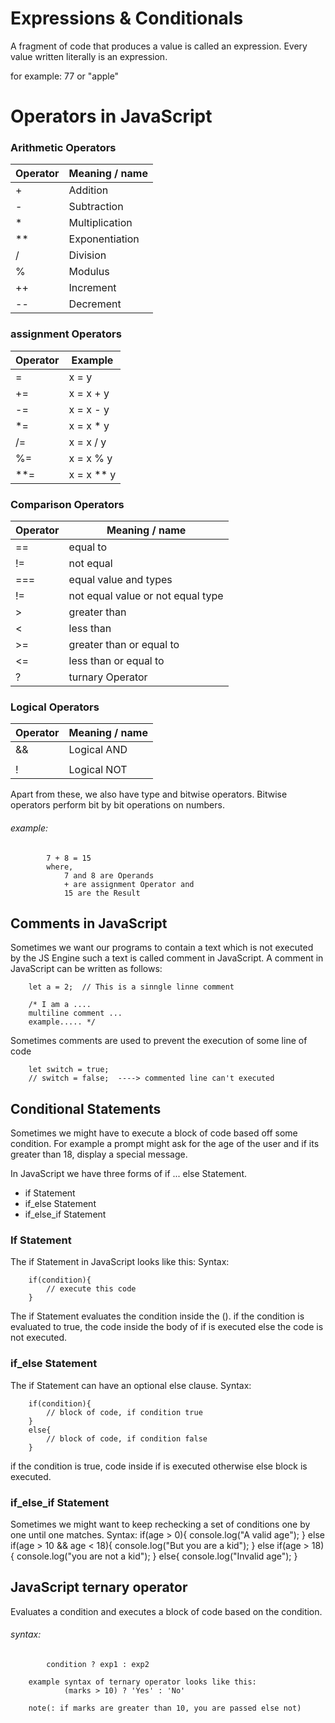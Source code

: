 # Expressions & Conditionals
A fragment of code that produces a value is called an expression. Every value written literally is an expression.

for example: 77 or "apple"

# Operators in JavaScript
### Arithmetic Operators

| Operator  |  Meaning / name            |
|-----------|----------------------------|
|    +      |   Addition                 |
|   -       |   Subtraction              |
|    *      |   Multiplication           |
|    **     |   Exponentiation           |
|    /      |   Division                 |
|    %      |   Modulus                  |
|    ++     |   Increment                |
|    --     |   Decrement                |


### assignment Operators

| Operator  |  Example                   |
|-----------|----------------------------|
|    =      |     x = y                  |
|    +=     |     x = x + y              |
|    -=     |     x = x - y              |
|    *=     |     x = x * y              |
|    /=     |     x = x / y              |
|    %=     |     x = x % y              |
|    **=    |     x = x ** y             |



### Comparison Operators

| Operator  |  Meaning / name                      |
|-----------|--------------------------------------|
|    ==     |   equal to                           |
|    !=     |   not equal                          |
|    ===    |   equal value and types              |
|    !=     |   not equal value or not equal type  |
|    >      |   greater than                       |
|    <      |   less than                          |
|    >=     |   greater than or equal to           |
|    <=     |   less than or equal to              |
|     ?     |   turnary Operator                   |


### Logical Operators

| Operator  |  Meaning / name                      |
|-----------|--------------------------------------|
|    &&     |   Logical AND                        |
|    ||     |   Logical OR                         |
|    !      |   Logical NOT                        |


Apart from these, we also have type and bitwise operators. Bitwise operators perform bit by bit operations on numbers.
###### example:
            7 + 8 = 15
            where,
                7 and 8 are Operands
                + are assignment Operator and
                15 are the Result


## Comments in JavaScript
Sometimes we want our programs to contain a text which is not executed by the JS Engine such a text is called comment in JavaScript.
A comment in JavaScript can be written as follows:

        let a = 2;  // This is a sinngle linne comment

        /* I am a ....
        multiline comment ...
        example..... */

Sometimes comments are used to prevent the execution of some line of code

        let switch = true;
        // switch = false;  ----> commented line can't executed


## Conditional Statements
Sometimes we might have to execute a block of code based off some condition.
For example a prompt might ask for the age of the user and if its greater than 18, display a special message.

In JavaScript we have three forms of if ... else Statement.
* if Statement
* if_else Statement
* if_else_if Statement

### If Statement
The if Statement in JavaScript looks like this:
    Syntax:

        if(condition){
            // execute this code
        }

The if Statement evaluates the condition inside the ().
if the condition is evaluated to true, the code inside the body of if is executed else the code is not executed.

### if_else Statement
The if Statement can have an optional else clause.
    Syntax:

        if(condition){
            // block of code, if condition true
        }
        else{
            // block of code, if condition false
        }

if the condition is true, code inside if is executed otherwise else block is executed.

### if_else_if Statement
Sometimes we might want to keep rechecking a set of conditions one by one until one matches.
    Syntax:
        if(age > 0){
            console.log("A valid age");
        }
        else if(age > 10 && age < 18){
            console.log("But you are a kid");
        }
        else if(age > 18){
            console.log("you are not a kid");
        }
        else{
            console.log("Invalid age");
        }


## JavaScript ternary operator
Evaluates a condition and executes a block of code based on the condition.
###### syntax:
            condition ? exp1 : exp2

        example syntax of ternary operator looks like this:
                (marks > 10) ? 'Yes' : 'No'

        note(: if marks are greater than 10, you are passed else not)